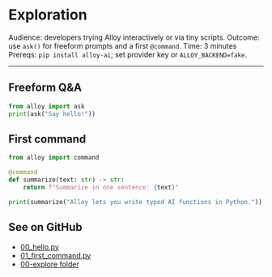 # Exploration

Audience: developers trying Alloy interactively or via tiny scripts.
Outcome: use `ask()` for freeform prompts and a first `@command`.
Time: 3 minutes
Prereqs: `pip install alloy-ai`; set provider key or `ALLOY_BACKEND=fake`.

---

## Freeform Q&A
```python
from alloy import ask
print(ask("Say hello!"))
```

## First command
```python
from alloy import command

@command
def summarize(text: str) -> str:
    return f"Summarize in one sentence: {text}"

print(summarize("Alloy lets you write typed AI functions in Python."))
```

## See on GitHub
- [00_hello.py](https://github.com/lydakis/alloy/blob/main/examples/00-explore/00_hello.py)
- [01_first_command.py](https://github.com/lydakis/alloy/blob/main/examples/10-commands/01_first_command.py)
- [00-explore folder](https://github.com/lydakis/alloy/tree/main/examples/00-explore)
